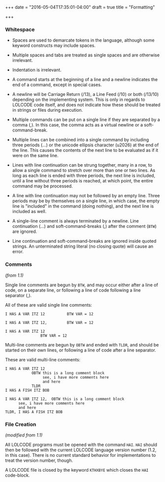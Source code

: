 +++
date = "2016-05-04T17:35:01-04:00"
draft = true
title = "Formatting"

+++

### Whitespace

*   Spaces are used to demarcate tokens in the language, although some keyword constructs may include spaces.

*   Multiple spaces and tabs are treated as single spaces and are otherwise irrelevant.

*   Indentation is irrelevant.

*   A command starts at the beginning of a line and a newline indicates the end of a command, except in special cases.

*   A newline will be Carriage Return (/13), a Line Feed (/10) or both (/13/10) depending on the implementing system. This is only in regards to LOLCODE code itself, and does not indicate how these should be treated in strings or files during execution.

*   Multiple commands can be put on a single line if they are separated by a comma (,). In this case, the comma acts as a virtual newline or a soft-command-break.

*   Multiple lines can be combined into a single command by including three periods (...) or the unicode ellipsis character (u2026) at the end of the line. This causes the contents of the next line to be evaluated as if it were on the same line.

*   Lines with line continuation can be strung together, many in a row, to allow a single command to stretch over more than one or two lines. As long as each line is ended with three periods, the next line is included, until a line without three periods is reached, at which point, the entire command may be processed.

*   A line with line continuation may not be followed by an empty line. Three periods may be by themselves on a single line, in which case, the empty line is "included" in the command (doing nothing), and the next line is included as well.

*   A single-line comment is always terminated by a newline. Line continuation (...) and soft-command-breaks (,) after the comment (`BTW`) are ignored.

*   Line continuation and soft-command-breaks are ignored inside quoted strings. An unterminated string literal (no closing quote) will cause an error.

### Comments

_(from 1.1)_

Single line comments are begun by `BTW`, and may occur either after a line of code, on a separate line, or following a line of code following a line separator (,).

All of these are valid single line comments:

```
I HAS A VAR ITZ 12          BTW VAR = 12
```

```
I HAS A VAR ITZ 12,         BTW VAR = 12
```

```
I HAS A VAR ITZ 12
                BTW VAR = 12
```

Multi-line comments are begun by `OBTW` and ended with `TLDR`, and should be started on their own lines, or following a line of code after a line separator.

These are valid multi-line comments:

```
I HAS A VAR ITZ 12
            OBTW this is a long comment block
                 see, i have more comments here
                 and here
            TLDR
I HAS A FISH ITZ BOB
```

```
I HAS A VAR ITZ 12,  OBTW this is a long comment block
      see, i have more comments here
      and here
TLDR, I HAS A FISH ITZ BOB
```

### File Creation

_(modified from 1.1)_

All LOLCODE programs must be opened with the command `HAI`. `HAI` should then be followed with the current LOLCODE language version number (1.2, in this case). There is no current standard behavior for implementations to treat the version number, though.

A LOLCODE file is closed by the keyword `KTHXBYE` which closes the `HAI` code-block.